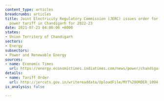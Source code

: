 ```yaml
---
content_type: articles
breadcrumbs: articles
title: Joint Electricity Regulatory Commission (JERC) issues order for revision of
  power tariff in Chandigarh for 2022-23
date: 2021-07-21 04:00:00 +0000
states:
- Union Territory of Chandigarh
sectors:
- Energy
subsectors:
- Power and Renewable Energy
sources:
- name: Economic Times
  url: https://energy.economictimes.indiatimes.com/news/power/chandigarh-after-3-yrs-jerc-hikes-power-tariff-but-only-in-1-slab/92863674
details:
- name: Tariff Order
  url: http://jercuts.gov.in/writereaddata/UploadFile/MYT%20ORDER_1094.pdf
is_analysis: false

---
```

